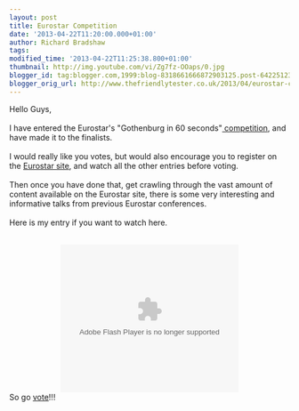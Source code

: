 ```yaml
---
layout: post
title: Eurostar Competition
date: '2013-04-22T11:20:00.000+01:00'
author: Richard Bradshaw
tags: 
modified_time: '2013-04-22T11:25:38.800+01:00'
thumbnail: http://img.youtube.com/vi/Zg7fz-OOaps/0.jpg
blogger_id: tag:blogger.com,1999:blog-8318661666872903125.post-6422512314969310221
blogger_orig_url: http://www.thefriendlytester.co.uk/2013/04/eurostar-competition.html
---
```


Hello Guys,<br /><br />I have entered the Eurostar's "Gothenburg in 60 seconds"<a href="http://www.eurostarconferences.com/content/gothenburg-in-60-seconds" target="_blank"> competition</a>, and have made it to the finalists.<br /><br />I would really like you votes, but would also encourage you to register on the <a href="http://www.eurostarconferences.com/" target="_blank">Eurostar site</a>, and watch all the other entries before voting.<br /><br />Then once you have done that, get crawling through the vast amount of content available on the Eurostar site, there is some very interesting and informative talks from previous Eurostar conferences.<br /><br />Here is my entry if you want to watch here.<br /><br /><div class="separator" style="clear: both; text-align: center;"><object width="320" height="266" class="BLOGGER-youtube-video" classid="clsid:D27CDB6E-AE6D-11cf-96B8-444553540000" codebase="http://download.macromedia.com/pub/shockwave/cabs/flash/swflash.cab#version=6,0,40,0" data-thumbnail-src="http://img.youtube.com/vi/Zg7fz-OOaps/0.jpg"><param name="movie" value="http://youtube.googleapis.com/v/Zg7fz-OOaps&source=uds" /><param name="bgcolor" value="#FFFFFF" /><param name="allowFullScreen" value="true" /><embed width="320" height="266"  src="http://youtube.googleapis.com/v/sF0zC1pvviU&source=uds" type="application/x-shockwave-flash" allowfullscreen="true"></embed></object></div>So go <a href="http://www.eurostarconferences.com/content/gothenburg-in-60-seconds">vote</a>!!!